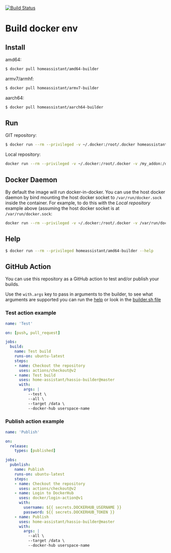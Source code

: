 [![Build Status](https://dev.azure.com/home-assistant/Hass.io/_apis/build/status/builder?branchName=master)](https://dev.azure.com/home-assistant/Hass.io/_build/latest?definitionId=4&branchName=master)

# Build docker env

## Install

amd64:
```bash
$ docker pull homeassistant/amd64-builder
```

armv7/armhf:
```bash
$ docker pull homeassistant/armv7-builder
```

aarch64:
```bash
$ docker pull homeassistant/aarch64-builder
```

## Run

GIT repository:
```bash
$ docker run --rm --privileged -v ~/.docker:/root/.docker homeassistant/amd64-builder --all -t addon-folder -r https://github.com/xy/addons -b branchname
```

Local repository:
```bash
docker run --rm --privileged -v ~/.docker:/root/.docker -v /my_addon:/data homeassistant/amd64-builder --all -t /data
```

## Docker Daemon
By default the image will run docker-in-docker.  You can use the host docker daemon by bind mounting the host docker socket to `/var/run/docker.sock` inside the container.  For example, to do this with the _Local repository_ example above (assuming the host docker socket is at `/var/run/docker.sock`:

```bash
docker run --rm --privileged -v ~/.docker:/root/.docker -v /var/run/docker.sock:/var/run/docker.sock:ro -v /my_addon:/data homeassistant/amd64-builder --all -t /data
```

## Help

```bash
$ docker run --rm --privileged homeassistant/amd64-builder --help
```

## GitHub Action

You can use this repository as a GitHub action to test and/or publish your builds.

Use the `with.args` key to pass in arguments to the builder, to see what arguments are supported you can run the [help](#help) or look in the [builder.sh file](./builder.sh)

### Test action example

```yaml
name: 'Test'

on: [push, pull_request]

jobs:
  build:
    name: Test build
    runs-on: ubuntu-latest
    steps:
    - name: Checkout the repository
      uses: actions/checkout@v2
    - name: Test build
      uses: home-assistant/hassio-builder@master
      with:
        args: |
          --test \
          --all \
          --target /data \
          --docker-hub userspace-name
```

### Publish action example

```yaml
name: 'Publish'

on:
  release:
    types: [published]

jobs:
  pubnlish:
    name: Publish
    runs-on: ubuntu-latest
    steps:
    - name: Checkout the repository
      uses: actions/checkout@v2
    - name: Login to DockerHub
      uses: docker/login-action@v1
      with:
        username: ${{ secrets.DOCKERHUB_USERNAME }}
        password: ${{ secrets.DOCKERHUB_TOKEN }}
    - name: Publish
      uses: home-assistant/hassio-builder@master
      with:
        args: |
          --all \
          --target /data \
          --docker-hub userspace-name
```